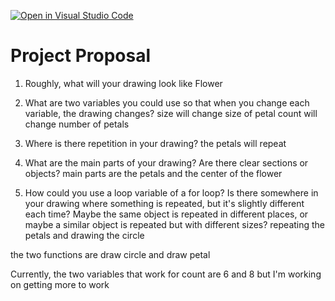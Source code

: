 [![Open in Visual Studio Code](https://classroom.github.com/assets/open-in-vscode-2e0aaae1b6195c2367325f4f02e2d04e9abb55f0b24a779b69b11b9e10269abc.svg)](https://classroom.github.com/online_ide?assignment_repo_id=20453689&assignment_repo_type=AssignmentRepo)
# Project Proposal

1. Roughly, what will your drawing look like
Flower

2. What are two variables you could use so that when you change each variable, the drawing changes?
size will change size of petal
count will change number of petals

3. Where is there repetition in your drawing?
the petals will repeat

4. What are the main parts of your drawing? Are there clear sections or objects?
main parts are the petals and the center of the flower

5. How could you use a loop variable of a for loop? Is there somewhere in your drawing where something is repeated, but it's slightly different each time? Maybe the same object is repeated in different places, or maybe a similar object is repeated but with different sizes?
repeating the petals and drawing the circle

the two functions are draw circle and draw petal

Currently, the two variables that work for count are 6 and 8 but I'm working on getting more to work
